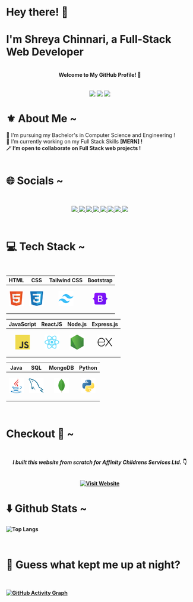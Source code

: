 # Hey there! 🍁
# I'm Shreya Chinnari, a Full-Stack Web Developer 

<p align="center">
 <br>
  <b>Welcome to My GitHub Profile! 🚀</b><br> <br><br>

  <img src="https://raw.githubusercontent.com/shreya-chinnari/shreya-chinnari/main/welcome_gif.gif" width="400">
  <img src="https://raw.githubusercontent.com/shreya-chinnari/shreya-chinnari/main/welcome_gif.gif" width="400">
  <img src="https://raw.githubusercontent.com/shreya-chinnari/shreya-chinnari/main/welcome_gif.gif" width="400">
</p>

# ⚜ About Me ~
🏫 I'm pursuing my Bachelor's in Computer Science and Engineering ! <br>
🐣 I’m currently working on my Full Stack Skills <b>[MERN]<b> ! <br>
🪄 I’m open to collaborate on Full Stack web projects ! <br><br>



# 🌐 Socials ~
<br>
<p align="center">
  <a href="https://www.linkedin.com/in/shreyachinnari/">
    <img src="https://img.shields.io/badge/LinkedIn-0077B5?style=for-the-badge&logo=linkedin&logoColor=white"> 
  </a> 

  <a href="https://github.com/shreya-chinnari">
    <img src="https://img.shields.io/badge/GitHub-181717?style=for-the-badge&logo=github&logoColor=white">
  </a> 

  <a href="mailto:shreya16180@gmail.com">
    <img src="https://img.shields.io/badge/Gmail-D14836?style=for-the-badge&logo=gmail&logoColor=white">
  </a> 

  <a href="https://medium.com/@shreyachinnari">
    <img src="https://img.shields.io/badge/Medium-000000?style=for-the-badge&logo=medium&logoColor=white">
  </a> 

  <a href="https://www.hackerrank.com/profile/sc6199">
    <img src="https://img.shields.io/badge/HackerRank-2EC866?style=for-the-badge&logo=hackerrank&logoColor=white">
  </a>

  <a href="https://leetcode.com/u/shreyachinnari/">
    <img src="https://img.shields.io/badge/LeetCode-FFA116?style=for-the-badge&logo=leetcode&logoColor=black">
  </a>

  <a href="https://www.geeksforgeeks.org/user/shreyachinnari/">
    <img src="https://img.shields.io/badge/GeeksforGeeks-2F8D46?style=for-the-badge&logo=geeksforgeeks&logoColor=white">
  </a> 

  <a href="https://www.instagram.com/shreyaachinnarii/">
    <img src="https://img.shields.io/badge/Instagram-E4405F?style=for-the-badge&logo=instagram&logoColor=white">
  </a> 
</p>
<br>

# 💻 Tech Stack ~
<br>
<p align="center">
  
| HTML | CSS | Tailwind CSS | Bootstrap |
|------|-----|-------------|-----------|
| <p align="center"><img src="https://raw.githubusercontent.com/devicons/devicon/master/icons/html5/html5-original.svg" width="40"/></p> | <p align="center"><img src="https://raw.githubusercontent.com/devicons/devicon/master/icons/css3/css3-original.svg" width="40"/></p> | <p align="center"><img src="https://raw.githubusercontent.com/devicons/devicon/master/icons/tailwindcss/tailwindcss-original.svg" width="40"/></p> | <p align="center"><img src="https://raw.githubusercontent.com/devicons/devicon/master/icons/bootstrap/bootstrap-original.svg" width="40"/></p> |

| JavaScript | ReactJS | Node.js | Express.js |
|------------|---------|---------|------------|
| <p align="center"><img src="https://raw.githubusercontent.com/devicons/devicon/master/icons/javascript/javascript-original.svg" width="40"/></p> | <p align="center"><img src="https://raw.githubusercontent.com/devicons/devicon/master/icons/react/react-original.svg" width="40"/></p> | <p align="center"><img src="https://raw.githubusercontent.com/devicons/devicon/master/icons/nodejs/nodejs-original.svg" width="40"/></p> | <p align="center"><img src="https://raw.githubusercontent.com/devicons/devicon/master/icons/express/express-original.svg" width="40"/></p> |

| Java | SQL | MongoDB | Python |
|------|-----|--------|--------|
| <p align="center"><img src="https://raw.githubusercontent.com/devicons/devicon/master/icons/java/java-original.svg" width="40"/></p> | <p align="center"><img src="https://raw.githubusercontent.com/devicons/devicon/master/icons/mysql/mysql-original.svg" width="40"/></p> | <p align="center"><img src="https://raw.githubusercontent.com/devicons/devicon/master/icons/mongodb/mongodb-original.svg" width="40"/></p> | <p align="center"><img src="https://raw.githubusercontent.com/devicons/devicon/master/icons/python/python-original.svg" width="40"/></p> |

</p> <br>

# Checkout 🔮 ~

<br>

<p align="center">
  <strong><em>I built this website from scratch for Affinity Childrens Services Ltd.</em></strong> 👇
  <br>
<br>
<br>
  <a href="https://affinitychildrens.co.uk/" target="_blank">
    <img src="https://img.shields.io/static/v1?label=🚀 Visit&message=Website&color=800080&style=for-the-badge&labelColor=FFFFFF&logoColor=black" alt="Visit Website">
  </a>
</p>




# ⬇️ Github Stats ~  
![Top Langs](https://github-readme-stats.vercel.app/api/top-langs/?username=shreya-chinnari&layout=compact&hide=jupyter%20notebook&theme=radical&cache_seconds=86400&v=2)
<br>


<br>

# 🔰 Guess what kept me up at night?  
<br>


[![GitHub Activity Graph](https://github-readme-activity-graph.vercel.app/graph?username=shreya-chinnari&theme=dracula)](https://github.com/Ashutosh00710/github-readme-activity-graph)  
<br>

